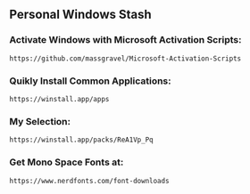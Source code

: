 ## Personal Windows Stash








### Activate Windows with Microsoft Activation Scripts:
```
https://github.com/massgravel/Microsoft-Activation-Scripts
```
### Quikly Install Common Applications:
```
https://winstall.app/apps
```
### My Selection:
```
https://winstall.app/packs/ReA1Vp_Pq 
```
### Get Mono Space Fonts at:
```
https://www.nerdfonts.com/font-downloads
```
